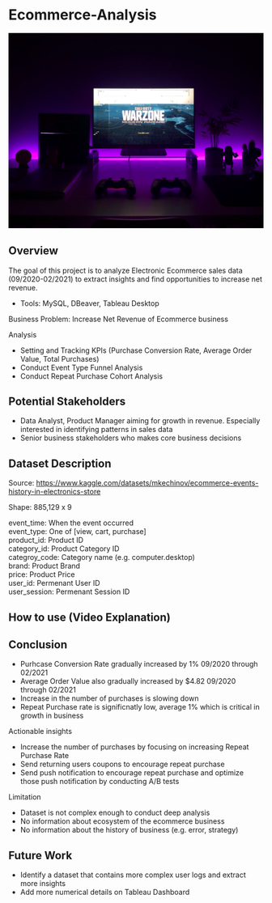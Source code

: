 # Ecommerce-Analysis

![Project Logo](https://github.com/dataliew/Ecommerce-Analysis/blob/main/Project_Logo.jpg?raw=true)

## **Overview**

The goal of this project is to analyze Electronic Ecommerce sales data (09/2020-02/2021) to extract insights and find opportunities to increase net revenue.
- Tools: MySQL, DBeaver, Tableau Desktop

Business Problem: Increase Net Revenue of Ecommerce business

Analysis
- Setting and Tracking KPIs (Purchase Conversion Rate, Average Order Value, Total Purchases)
- Conduct Event Type Funnel Analysis
- Conduct Repeat Purchase Cohort Analysis 

## **Potential Stakeholders**

- Data Analyst, Product Manager aiming for growth in revenue. Especially interested in identifying patterns in sales data
- Senior business stakeholders who makes core business decisions 

## **Dataset Description**

Source: https://www.kaggle.com/datasets/mkechinov/ecommerce-events-history-in-electronics-store

Shape: 885,129 x 9

event_time: When the event occurred  
event_type: One of [view, cart, purchase]  
product_id: Product ID  
category_id: Product Category ID  
categroy_code: Category name (e.g. computer.desktop)  
brand: Product Brand  
price: Product Price  
user_id: Permenant User ID  
user_session: Permenant Session ID  

## **How to use (Video Explanation)**



## **Conclusion**
- Purhcase Conversion Rate gradually increased by 1% 09/2020 through 02/2021
- Average Order Value also gradually increased by $4.82 09/2020 through 02/2021
- Increase in the number of purchases is slowing down
- Repeat Purchase rate is significnatly low, average 1% which is critical in growth in business

Actionable insights
- Increase the number of purchases by focusing on increasing Repeat Purchase Rate
- Send returning users coupons to encourage repeat purchase
- Send push notification to encourage repeat purchase and optimize those push notification by conducting A/B tests
  
Limitation
- Dataset is not complex enough to conduct deep analysis
- No information about ecosystem of the ecommerce business
- No information about the history of business (e.g. error, strategy)

## **Future Work**
- Identify a dataset that contains more complex user logs and extract more insights
- Add more numerical details on Tableau Dashboard
